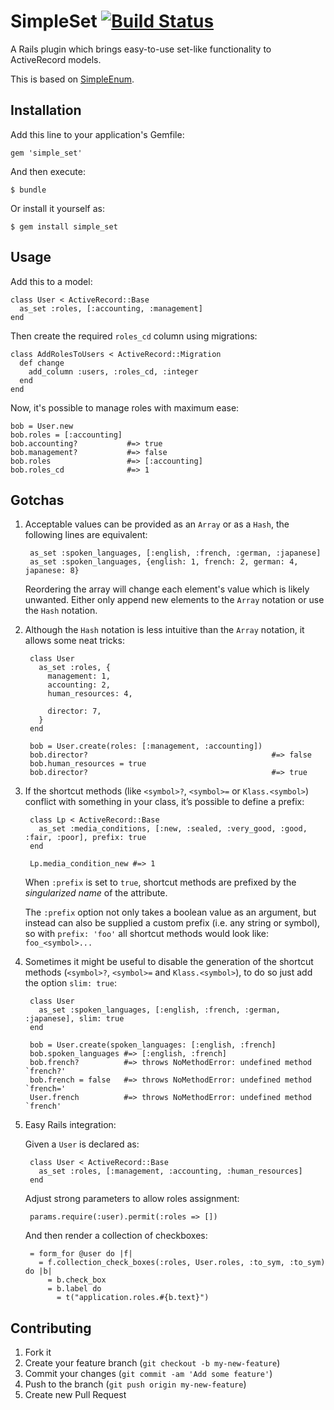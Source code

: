 # SimpleSet [![Build Status](https://travis-ci.org/smortex/simple_set.png?branch=master)](https://travis-ci.org/smortex/simple_set)

A Rails plugin which brings easy-to-use set-like functionality to ActiveRecord models.

This is based on [SimpleEnum](https://github.com/lwe/simple_enum).

## Installation

Add this line to your application's Gemfile:

    gem 'simple_set'

And then execute:

    $ bundle

Or install it yourself as:

    $ gem install simple_set

## Usage

Add this to a model:

    class User < ActiveRecord::Base
      as_set :roles, [:accounting, :management]
    end

Then create the required `roles_cd` column using migrations:

    class AddRolesToUsers < ActiveRecord::Migration
      def change
        add_column :users, :roles_cd, :integer
      end
    end

Now, it's possible to manage roles with maximum ease:

    bob = User.new
    bob.roles = [:accounting]
    bob.accounting?           #=> true
    bob.management?           #=> false
    bob.roles                 #=> [:accounting]
    bob.roles_cd              #=> 1

## Gotchas

1. Acceptable values can be provided as an `Array` or as a `Hash`, the
   following lines are equivalent:

        as_set :spoken_languages, [:english, :french, :german, :japanese]
        as_set :spoken_languages, {english: 1, french: 2, german: 4, japanese: 8}

   Reordering the array will change each element's value which is likely
   unwanted.  Either only append new elements to the `Array` notation or use
   the `Hash` notation.

2. Although the `Hash` notation is less intuitive than the `Array` notation, it
   allows some neat tricks:

        class User
          as_set :roles, {
            management: 1,
            accounting: 2,
            human_resources: 4,

            director: 7,
          }
        end

        bob = User.create(roles: [:management, :accounting])
        bob.director?                                         #=> false
        bob.human_resources = true
        bob.director?                                         #=> true

3. If the shortcut methods (like `<symbol>?`, `<symbol>=` or `Klass.<symbol>`)
   conflict with something in your class, it’s possible to define a prefix:

        class Lp < ActiveRecord::Base
          as_set :media_conditions, [:new, :sealed, :very_good, :good, :fair, :poor], prefix: true
        end

        Lp.media_condition_new #=> 1

   When `:prefix` is set to `true`, shortcut methods are prefixed by the
   _singularized name_ of the attribute.

   The `:prefix` option not only takes a boolean value as an argument, but
   instead can also be supplied a custom prefix (i.e. any string or symbol), so
   with `prefix: 'foo'` all shortcut methods would look like: `foo_<symbol>...`

4. Sometimes it might be useful to disable the generation of the shortcut
   methods (`<symbol>?`, `<symbol>=` and `Klass.<symbol>`), to do so just add
   the option `slim: true`:

        class User
          as_set :spoken_languages, [:english, :french, :german, :japanese], slim: true
        end

        bob = User.create(spoken_languages: [:english, :french]
        bob.spoken_languages #=> [:english, :french]
        bob.french?          #=> throws NoMethodError: undefined method `french?'
        bob.french = false   #=> throws NoMethodError: undefined method `french='
        User.french          #=> throws NoMethodError: undefined method `french'

5. Easy Rails integration:

   Given a `User` is declared as:

        class User < ActiveRecord::Base
          as_set :roles, [:management, :accounting, :human_resources]
        end

   Adjust strong parameters to allow roles assignment:

        params.require(:user).permit(:roles => [])

   And then render a collection of checkboxes:

        = form_for @user do |f|
          = f.collection_check_boxes(:roles, User.roles, :to_sym, :to_sym) do |b|
            = b.check_box
            = b.label do
              = t("application.roles.#{b.text}")

## Contributing

1. Fork it
2. Create your feature branch (`git checkout -b my-new-feature`)
3. Commit your changes (`git commit -am 'Add some feature'`)
4. Push to the branch (`git push origin my-new-feature`)
5. Create new Pull Request
